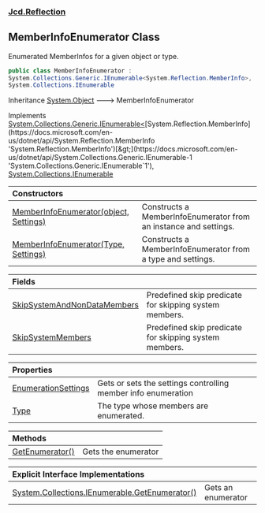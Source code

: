 ### [Jcd.Reflection](Jcd.Reflection.md 'Jcd.Reflection')

## MemberInfoEnumerator Class

Enumerated MemberInfos for a given object or type.

```csharp
public class MemberInfoEnumerator :
System.Collections.Generic.IEnumerable<System.Reflection.MemberInfo>,
System.Collections.IEnumerable
```

Inheritance [System.Object](https://docs.microsoft.com/en-us/dotnet/api/System.Object 'System.Object') &#129106; MemberInfoEnumerator

Implements [System.Collections.Generic.IEnumerable&lt;](https://docs.microsoft.com/en-us/dotnet/api/System.Collections.Generic.IEnumerable-1 'System.Collections.Generic.IEnumerable`1')[System.Reflection.MemberInfo](https://docs.microsoft.com/en-us/dotnet/api/System.Reflection.MemberInfo 'System.Reflection.MemberInfo')[&gt;](https://docs.microsoft.com/en-us/dotnet/api/System.Collections.Generic.IEnumerable-1 'System.Collections.Generic.IEnumerable`1'), [System.Collections.IEnumerable](https://docs.microsoft.com/en-us/dotnet/api/System.Collections.IEnumerable 'System.Collections.IEnumerable')

| Constructors | |
| :--- | :--- |
| [MemberInfoEnumerator(object, Settings)](Jcd.Reflection.MemberInfoEnumerator.MemberInfoEnumerator(object,Jcd.Reflection.MemberInfoEnumerator.Settings).md 'Jcd.Reflection.MemberInfoEnumerator.MemberInfoEnumerator(object, Jcd.Reflection.MemberInfoEnumerator.Settings)') | Constructs a MemberInfoEnumerator from an instance and settings. |
| [MemberInfoEnumerator(Type, Settings)](Jcd.Reflection.MemberInfoEnumerator.MemberInfoEnumerator(System.Type,Jcd.Reflection.MemberInfoEnumerator.Settings).md 'Jcd.Reflection.MemberInfoEnumerator.MemberInfoEnumerator(System.Type, Jcd.Reflection.MemberInfoEnumerator.Settings)') | Constructs a MemberInfoEnumerator from a type and settings. |

| Fields | |
| :--- | :--- |
| [SkipSystemAndNonDataMembers](Jcd.Reflection.MemberInfoEnumerator.SkipSystemAndNonDataMembers.md 'Jcd.Reflection.MemberInfoEnumerator.SkipSystemAndNonDataMembers') | Predefined skip predicate for skipping system members. |
| [SkipSystemMembers](Jcd.Reflection.MemberInfoEnumerator.SkipSystemMembers.md 'Jcd.Reflection.MemberInfoEnumerator.SkipSystemMembers') | Predefined skip predicate for skipping system members. |

| Properties | |
| :--- | :--- |
| [EnumerationSettings](Jcd.Reflection.MemberInfoEnumerator.EnumerationSettings.md 'Jcd.Reflection.MemberInfoEnumerator.EnumerationSettings') | Gets or sets the settings controlling member info enumeration |
| [Type](Jcd.Reflection.MemberInfoEnumerator.Type.md 'Jcd.Reflection.MemberInfoEnumerator.Type') | The type whose members are enumerated. |

| Methods | |
| :--- | :--- |
| [GetEnumerator()](Jcd.Reflection.MemberInfoEnumerator.GetEnumerator().md 'Jcd.Reflection.MemberInfoEnumerator.GetEnumerator()') | Gets the enumerator |

| Explicit Interface Implementations | |
| :--- | :--- |
| [System.Collections.IEnumerable.GetEnumerator()](Jcd.Reflection.MemberInfoEnumerator.System.Collections.IEnumerable.GetEnumerator().md 'Jcd.Reflection.MemberInfoEnumerator.System.Collections.IEnumerable.GetEnumerator()') | Gets an enumerator |
